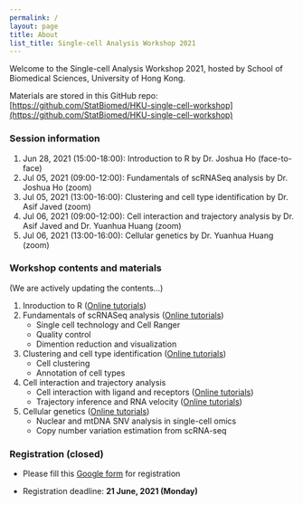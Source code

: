 ```yaml
---
permalink: /
layout: page
title: About
list_title: Single-cell Analysis Workshop 2021
---
```



Welcome to the Single-cell Analysis Workshop 2021, hosted by School of 
Biomedical Sciences, University of Hong Kong.

Materials are stored in this GitHub repo: 
[https://github.com/StatBiomed/HKU-single-cell-workshop](https://github.com/StatBiomed/HKU-single-cell-workshop)

### Session information

1. Jun 28, 2021 (15:00-18:00): Introduction to R by Dr. Joshua Ho (face-to-face)
2. Jul 05, 2021 (09:00-12:00): Fundamentals of scRNASeq analysis by Dr. Joshua Ho (zoom)
3. Jul 05, 2021 (13:00-16:00): Clustering and cell type identification by Dr. Asif Javed (zoom)
4. Jul 06, 2021 (09:00-12:00): Cell interaction and trajectory analysis by Dr. Asif Javed and Dr. Yuanhua Huang (zoom)
5. Jul 06, 2021 (13:00-16:00): Cellular genetics by Dr. Yuanhua Huang (zoom)


### Workshop contents and materials

(We are actively updating the contents...)

1. Inroduction to R ([Online tutorials](https://holab-hku.github.io/R-workshop))
2. Fundamentals of scRNASeq analysis 
([Online tutorials](https://holab-hku.github.io/Fundamental-scRNA/))
   * Single cell technology and Cell Ranger
   * Quality control
   * Dimention reduction and visualization
3. Clustering and cell type identification ([Online tutorials](https://github.com/pkuerten/single_cell_clustering_annotation.github.io/blob/main/index.md))
   * Cell clustering
   * Annotation of cell types
4. Cell interaction and trajectory analysis
   * Cell interaction with ligand and receptors ([Online tutorials](https://github.com/pkuerten/single_cell_interaction.github.io/blob/main/index.md))
   * Trajectory inference and RNA velocity ([Online tutorials](https://statbiomed.github.io/SingleCell-Workshop-2021/))
5. Cellular genetics ([Online tutorials](https://statbiomed.github.io/SingleCell-Workshop-2021/))
   * Nuclear and mtDNA SNV analysis in single-cell omics
   * Copy number variation estimation from scRNA-seq


### Registration (closed)

* Please fill this 
  [Google form](https://docs.google.com/forms/d/e/1FAIpQLSeRWPi7HAm2vLsx6mJxHBJrTwpr0iNsjXYYM76_88lp3-49rQ/viewform?vc=0&c=0&w=1&flr=0)
  for registration

* Registration deadline: **21 June, 2021 (Monday)**